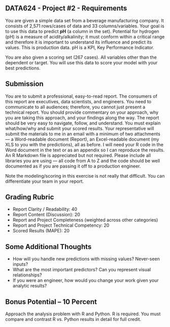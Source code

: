 ## DATA624 - Project #2 - Requirements

You are given a simple data set from a beverage manufacturing company. It consists of 2,571 rows/cases of data and 33 columns/variables. Your goal is to use this data to predict **pH** (a column in the set). Potential for hydrogen (pH) is a measure of acidity/alkalinity; it must conform within a critical range and therefore it is important to understand its influence and predict its values. This is production data. pH is a KPI, Key Performance Indicator.

You are also given a scoring set (267 cases). All variables other than the dependent or target. You will use this data to score your model with your best predictions.

## Submission

You are to submit a professional, easy-to-read report. The consumers of this report are executives, data scientists, and engineers. You need to communicate to all audiences; therefore, you cannot just present a technical report. You should provide commentary on your approach, why you are taking this approach, and your findings along the way. The report should be very easy to navigate, follow, and understand. You must explain what/how/why and submit your scored results. Your representative will submit the materials to me in an email with a minimum of two attachments — a Word-readable document (Report), an Excel-readable document (my XLS to you with the predictions), all as before. I will need your R code in the Word document in the text or as an appendix so I can reproduce the results. An R Markdown file is appreciated but not required. Please include all libraries you are using — all code from A to Z and the code should be well documented as if you are passing it off to a production engineer.

Note the modeling/scoring in this exercise is not really that difficult. You can differentiate your team in your report.

## Grading Rubric

* Report Clarity / Readability: 40
* Report Content (Discussion): 20
* Report and Project Completeness (weighted across other categories)
* Report and Project Technical Competency: 20
* Scored Results (MAPE): 20

## Some Additional Thoughts

* How will you handle new predictions with missing values? Never-seen inputs?
* What are the most important predictors? Can you represent visual relationships?
* If you were an engineer, how would you change your work given your analytic results?

## Bonus Potential – 10 Percent

Approach the analysis problem with R and Python. R is required. You must compare and contrast R vs. Python results in detail for full credit.
